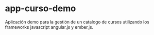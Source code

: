 # app-curso-demo
Aplicación demo para la gestión de un catalogo de cursos utilizando los frameworks javascript angular.js y ember.js.
